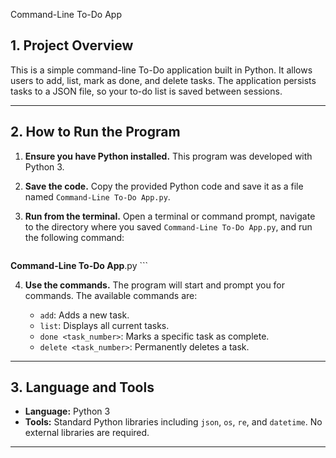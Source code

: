 Command-Line To-Do App

## 1\. Project Overview

This is a simple command-line To-Do application built in Python. It allows users to add, list, mark as done, and delete tasks. The application persists tasks to a JSON file, so your to-do list is saved between sessions.

-----

## 2\. How to Run the Program

1.  **Ensure you have Python installed.** This program was developed with Python 3.

2.  **Save the code.** Copy the provided Python code and save it as a file named `Command-Line To-Do App.py`.

3.  **Run from the terminal.** Open a terminal or command prompt, navigate to the directory where you saved `Command-Line To-Do App.py`, and run the following command:

    ```bash
   **Command-Line To-Do App**.py
    ```

4.  **Use the commands.** The program will start and prompt you for commands. The available commands are:

      * `add`: Adds a new task.
      * `list`: Displays all current tasks.
      * `done <task_number>`: Marks a specific task as complete.
      * `delete <task_number>`: Permanently deletes a task.

-----

## 3\. Language and Tools

  * **Language:** Python 3
  * **Tools:** Standard Python libraries including `json`, `os`, `re`, and `datetime`. No external libraries are required.

-----


